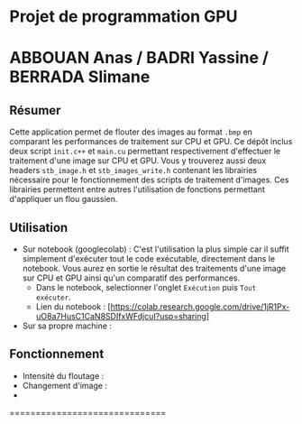 
Projet de programmation GPU 
==============================
ABBOUAN Anas / BADRI Yassine / BERRADA Slimane
==============================

Résumer
-----
Cette application permet de flouter des images au format `.bmp` en comparant les performances de traitement sur CPU et GPU.
Ce dépôt inclus deux script `init.c++` et `main.cu` permettant respectivement d'effectuer le traitement d'une image sur CPU et GPU. Vous y trouverez aussi deux headers `stb_image.h` et `stb_images_write.h` contenant les librairies nécessaire pour le fonctionnement des scripts de traitement d'images. Ces librairies permettent entre autres l'utilisation de fonctions permettant d'appliquer un flou gaussien.


Utilisation
-----
* Sur notebook (googlecolab) : C'est l'utilisation la plus simple car il suffit simplement d'exécuter tout le code exécutable, directement dans le notebook. Vous aurez en sortie le résultat des traitements d'une image sur CPU et GPU ainsi qu'un comparatif des performances.
  - Dans le notebook, selectionner l'onglet `Exécution` puis `Tout exécuter`.
  - Lien du notebook : [https://colab.research.google.com/drive/1jR1Px-uO8a7HusC1CaN8SDIfxWFdjcuI?usp=sharing]
* Sur sa propre machine : 

 
Fonctionnement
-----
- Intensité du floutage :
- Changement d'image :
- 
==============================

